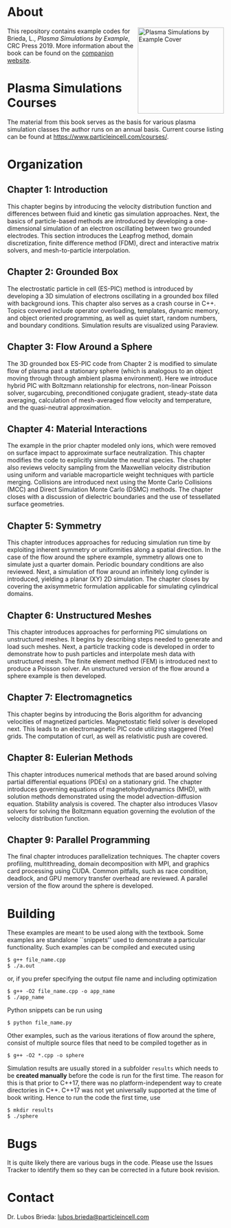 # About
<img src="https://www.plasmasimulationsbyexample.com/images/plasmasim-book-strip.jpg" alt="Plasma Simulations by Example Cover" width="200" align="right"></img>
This repository contains example codes for Brieda, L., *Plasma Simulations by Example*, CRC Press 2019.
More information about the book can be found on the [companion website](https://www.plasmasimulationsbyexample.com/).

# Plasma Simulations Courses
The material from this book serves as the basis for various plasma simulation classes the author runs on an
annual basis. Current course listing can be found at https://www.particleincell.com/courses/. 

# Organization 
## Chapter 1: Introduction
This chapter begins by introducing the velocity distribution function and differences between fluid and kinetic gas simulation approaches. Next, the basics of particle-based methods are introduced by developing a one-dimensional simulation of an electron oscillating between two grounded electrodes. This section introduces the Leapfrog method, domain discretization, finite difference method (FDM), direct and interactive matrix solvers, and mesh-to-particle interpolation.
## Chapter 2: Grounded Box
The electrostatic particle in cell (ES-PIC) method is introduced by developing a 3D simulation of electrons oscillating in a grounded box filled with background ions. This chapter also serves as a crash course in C++. Topics covered include operator overloading, templates, dynamic memory, and object oriented programming, as well as quiet start, random numbers, and boundary conditions. Simulation results are visualized using Paraview.
## Chapter 3: Flow Around a Sphere
The 3D grounded box ES-PIC code from Chapter 2 is modified to simulate flow of plasma past a stationary sphere (which is analogous to an object moving through through ambient plasma environment). Here we introduce hybrid PIC with Boltzmann relationship for electrons, non-linear Poisson solver, sugarcubing, preconditioned conjugate gradient, steady-state data averaging, calculation of mesh-averaged flow velocity and temperature, and the quasi-neutral approximation.
## Chapter 4: Material Interactions
The example in the prior chapter modeled only ions, which were removed on surface impact to approximate surface neutralization. This chapter modifies the code to explicitly simulate the neutral species. The chapter also reviews velocity sampling from the Maxwellian velocity distribution using uniform and variable macroparticle weight techniques with particle merging. Collisions are introduced next using the Monte Carlo Collisions (MCC) and Direct Simulation Monte Carlo (DSMC) methods. The chapter closes with a discussion of dielectric boundaries and the use of tessellated surface geometries.
## Chapter 5: Symmetry
This chapter introduces approaches for reducing simulation run time by exploiting inherent symmetry or uniformities along a spatial direction. In the case of the flow around the sphere example, symmetry allows one to simulate just a quarter domain. Periodic boundary conditions are also reviewed. Next, a simulation of flow around an infinitely long cylinder is introduced, yielding a planar (XY) 2D simulation. The chapter closes by covering the axisymmetric formulation applicable for simulating cylindrical domains.
## Chapter 6: Unstructured Meshes
This chapter introduces approaches for performing PIC simulations on unstructured meshes. It begins by describing steps needed to generate and load such meshes. Next, a particle tracking code is developed in order to demonstrate how to push particles and interpolate mesh data with unstructured mesh. The finite element method (FEM) is introduced next to produce a Poisson solver. An unstructured version of the flow around a sphere example is then developed.
## Chapter 7: Electromagnetics
This chapter begins by introducing the Boris algorithm for advancing velocities of magnetized particles. Magnetostatic field solver is developed next. This leads to an electromagnetic PIC code utilizing staggered (Yee) grids. The computation of curl, as well as relativistic push are covered.
## Chapter 8: Eulerian Methods
This chapter introduces numerical methods that are based around solving partial differential equations (PDEs) on a stationary grid. The chapter introduces governing equations of magnetohydrodynamics (MHD), with solution methods demonstrated using the model advection-diffusion equation. Stability analysis is covered. The chapter also introduces Vlasov solvers for solving the Boltzmann equation governing the evolution of the velocity distribution function.
## Chapter 9: Parallel Programming
The final chapter introduces parallelization techniques. The chapter covers profiling, multithreading, domain decomposition with MPI, and graphics card processing using CUDA. Common pitfalls, such as race condition, deadlock, and GPU memory transfer overhead are reviewed. A parallel version of the flow around the sphere is developed.

# Building
These examples are meant to be used along with the textbook. Some examples are standalone ``snippets'' used to demonstrate a
particular functionality. Such examples can be compiled and executed using  
```
$ g++ file_name.cpp
$ ./a.out
```  

or, if you prefer specifying the output file name and including optimization  
```
$ g++ -O2 file_name.cpp -o app_name
$ ./app_name
```

Python snippets can be run using  
```
$ python file_name.py
```

Other examples, such as the various iterations of flow around the sphere, consist of multiple source files that need to be compiled
together as in  
```
$ g++ -O2 *.cpp -o sphere
```  
Simulation results are usually stored in a subfolder `results` which needs to be __created manually__ before the code is run for
the first time. The reason for this is that prior to C++17, there was no platform-independent way to create directories
in C++. C++17 was not yet universally supported at the time of book writing. Hence to run the code the first time, use  
```
$ mkdir results
$ ./sphere
```

# Bugs
It is quite likely there are various bugs in the code. Please use the Issues Tracker to identify them so they can be corrected
in a future book revision. 

# Contact
Dr. Lubos Brieda: lubos.brieda@particleincell.com





